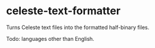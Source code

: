 # celeste-text-formatter
Turns Celeste text files into the formatted half-binary files.

Todo: languages other than English.
